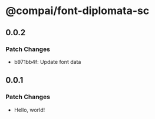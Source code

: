 # @compai/font-diplomata-sc

## 0.0.2

### Patch Changes

- b971bb4f: Update font data

## 0.0.1

### Patch Changes

- Hello, world!
